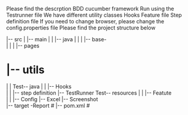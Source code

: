 Please find the descrption
BDD cucumber framework
Run using the Testrunner file
We have different utility classes
Hooks
Feature file
Step definition file
If you need to change browser, please change the config.properties file
Please find the project structure below

|-- src
|   |-- main
|   |   |-- java
|   |   |   |--  base-                           
|   |   |   |-- pages
#           |-- utils 
|   |   Test-- java
|   |       |-- Hooks               
|   |       |-- step definition 
            |-- TestRunner 
            Test-- resources
|   |       |-- Featute              
|   |       |-- Config 
            |-- Excel
|-- Screenshot                                
|-- target  -Report                           #
|-- pom.xml                            # 

